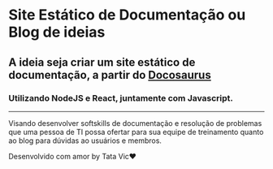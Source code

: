 # Site Estático de Documentação ou Blog de ideias
## A ideia seja criar um site estático de documentação, a partir do [Docosaurus](https://docusaurus.io/pt-BR/)
### Utilizando NodeJS e React, juntamente com Javascript. 
---
Visando desenvolver softskills de documentação e resolução de problemas que uma pessoa de TI possa ofertar para sua equipe de treinamento quanto ao blog para dúvidas ao usuários e membros. 


Desenvolvido com amor by Tata Vic❤️
